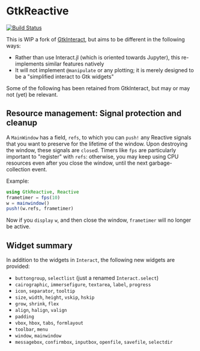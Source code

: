 # GtkReactive

[![Build Status](https://travis-ci.org/JuliaGizmos/GtkReactive.jl.svg?branch=master)](https://travis-ci.org/JuliaGizmos/GtkReactive.jl)

This is WIP a fork of [GtkInteract](https://github.com/jverzani/GtkInteract.jl), but aims to be different in the following ways:
- Rather than use Interact.jl (which is oriented towards Jupyter), this re-implements similar features natively
- It will not implement `@manipulate` or any plotting; it is merely designed to be a "simplified interact to Gtk widgets"

Some of the following has been retained from GtkInteract, but may or may not (yet) be relevant.

## Resource management: Signal protection and cleanup

A `MainWindow` has a field, `refs`, to which you can `push!` any
Reactive signals that you want to preserve for the lifetime of the
window. Upon destroying the window, these signals are `close`d.
Timers like `fps` are particularly important to "register" with
`refs`: otherwise, you may keep using CPU resources even after you
close the window, until the next garbage-collection event.

Example:

```jl
using GtkReactive, Reactive
frametimer = fps(10)
w = mainwindow()
push!(w.refs, frametimer)
```

Now if you `display` `w`, and then close the window, `frametimer` will
no longer be active.

## Widget summary

In addition to the widgets in `Interact`, the following new widgets are provided:

* `buttongroup`, `selectlist` (just a renamed `Interact.select`)
* `cairographic`, `immersefigure`, `textarea`, `label`, `progress`
* `icon`, `separator`, `tooltip`
* `size`, `width`, `height`, `vskip`, `hskip`
* `grow`, `shrink`, `flex`
* `align`, `halign`, `valign`
* `padding`
* `vbox`, `hbox`, `tabs`, `formlayout`
* `toolbar`, `menu`
* `window`, `mainwindow`
* `messagebox`, `confirmbox`, `inputbox`, `openfile`, `savefile`, `selectdir`
